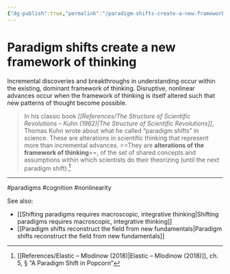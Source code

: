 ```yaml
---
{"dg-publish":true,"permalink":"/paradigm-shifts-create-a-new-framework-of-thinking/"}
---
```


# Paradigm shifts create a new framework of thinking

Incremental discoveries and breakthroughs in understanding occur within the existing, dominant framework of thinking. Disruptive, nonlinear advances occur when the framework of thinking is itself altered such that new patterns of thought become possible.

> In his classic book *[[References/The Structure of Scientific Revolutions – Kuhn (1962)\|The Structure of Scientific Revolutions]]*, Thomas Kuhn wrote about what he called “paradigm shifts” in science. These are alterations in scientific thinking that represent more than incremental advances. ==They are **alterations of the framework of thinking**==, of the set of shared concepts and assumptions within which scientists do their theorizing (until the next paradigm shift).[^1]

---
#paradigms #cognition #nonlinearity 

See also:
- [[Shifting paradigms requires macroscopic, integrative thinking\|Shifting paradigms requires macroscopic, integrative thinking]]
- [[Paradigm shifts reconstruct the field from new fundamentals\|Paradigm shifts reconstruct the field from new fundamentals]]

[^1]: [[References/Elastic – Mlodinow (2018)\|Elastic – Mlodinow (2018)]], ch. 5, § “A Paradigm Shift in Popcorn”